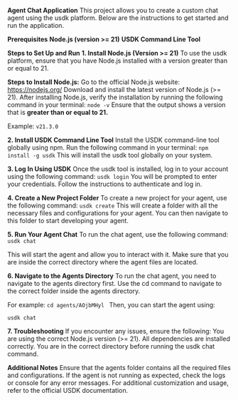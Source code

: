 ****Agent Chat Application****
This project allows you to create a custom chat agent using the usdk platform. Below are the instructions to get started and run the application.

****Prerequisites****
**Node.js (version >= 21)**
**USDK Command Line Tool**

****Steps to Set Up and Run****
**1. Install Node.js (Version >= 21)**
To use the usdk platform, ensure that you have Node.js installed with a version greater than or equal to 21.

**Steps to Install Node.js:**
Go to the official Node.js website: https://nodejs.org/
Download and install the latest version of Node.js (>= 21).
After installing Node.js, verify the installation by running the following command in your terminal:
`node -v`
Ensure that the output shows a version that is **greater than or equal to 21.**

Example:
`v21.3.0`

**2. Install USDK Command Line Tool**
Install the USDK command-line tool globally using npm. Run the following command in your terminal:
`npm install -g usdk`
This will install the usdk tool globally on your system.

**3. Log In Using USDK**
Once the usdk tool is installed, log in to your account using the following command:
`usdk login`
You will be prompted to enter your credentials. Follow the instructions to authenticate and log in.

**4. Create a New Project Folder**
To create a new project for your agent, use the following command:
`usdk create`
This will create a folder with all the necessary files and configurations for your agent. You can then navigate to this folder to start developing your agent.

**5. Run Your Agent Chat**
To run the chat agent, use the following command:
`usdk chat`

This will start the agent and allow you to interact with it. Make sure that you are inside the correct directory where the agent files are located.

**6. Navigate to the Agents Directory**
To run the chat agent, you need to navigate to the agents directory first. Use the cd command to navigate to the correct folder inside the agents directory.

For example:
`cd agents/AOjbMHyl `
Then, you can start the agent using:

`usdk chat`

**7. Troubleshooting**
If you encounter any issues, ensure the following:
You are using the correct Node.js version (>= 21).
All dependencies are installed correctly.
You are in the correct directory before running the usdk chat command.

**Additional Notes**
Ensure that the agents folder contains all the required files and configurations.
If the agent is not running as expected, check the logs or console for any error messages.
For additional customization and usage, refer to the official USDK documentation.
